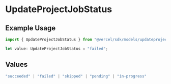 # UpdateProjectJobStatus

## Example Usage

```typescript
import { UpdateProjectJobStatus } from "@vercel/sdk/models/updateprojectop.js";

let value: UpdateProjectJobStatus = "failed";
```

## Values

```typescript
"succeeded" | "failed" | "skipped" | "pending" | "in-progress"
```